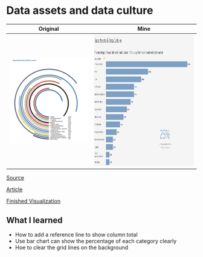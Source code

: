 # Data assets and data culture


| **Original** | **Mine**|
| --------- | --------|
|<img src = "https://github.com/Marco-yeung/PersonalProjects/blob/main/Tableau%20Public%20Visualizations/Makeover_Monday/2020/W41/Images/Data%20Assets%20and%20Data%20Culture.png" width = "500">| <img src = "https://github.com/Marco-yeung/PersonalProjects/blob/main/Tableau%20Public%20Visualizations/Makeover_Monday/2020/W41/Images/Data%20Assets%20and%20Data%20Culture(mine).png" height = "350"> |

[Source](https://data.world/makeovermonday/2020w41-data-assets-and-data-culture) 


[Article](https://www.dataiq.co.uk/market-insight/data-assets-and-data-culture)


[Finished Visualization](https://public.tableau.com/profile/yeung.shu.to#!/vizhome/DataAssertsDataCulture/Dashboard1)

## What I learned

- How to add a reference line to show column total
- Use bar chart can show the percentage of each category clearly
- Hoe to clear the grid lines on the background
